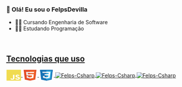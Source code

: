### 👋 Olá! Eu sou o FelpsDevilla

- 👨‍🎓 Cursando Engenharia de Software
- 🐱‍💻 Estudando Programação



<div align="left">
  <a href="https://github.com/FelpsDevilla">
</div>
  
<div style="display: inline_block"><br>
  <h2>Tecnologias que uso</h2>
  <img align="center" alt="Felps-Js" height="30" width="40" src="https://raw.githubusercontent.com/devicons/devicon/master/icons/javascript/javascript-plain.svg">
  <img align="center" alt="Felps-HTML" height="30" width="40" src="https://raw.githubusercontent.com/devicons/devicon/master/icons/html5/html5-original.svg">
  <img align="center" alt="Felps-CSS" height="30" width="40" src="https://raw.githubusercontent.com/devicons/devicon/master/icons/css3/css3-original.svg">
  <img align="center" alt="Felps-Csharp" height="30" width="40" src="https://cdn.jsdelivr.net/gh/devicons/devicon/icons/csharp/csharp-original.svg">
  <img align="center" alt="Felps-Csharp" height="30" width="40" src="https://cdn.jsdelivr.net/gh/devicons/devicon/icons/git/git-original.svg">
  <img align="center" alt="Felps-Csharp" height="30" width="40" src="https://encrypted-tbn0.gstatic.com/images?q=tbn:ANd9GcRqJZuk231xDvLafBXK6I47B32mywaPb-4GBw&s">
</div>
